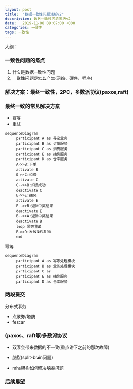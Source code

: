 ```yaml
---
layout: post
title:  "数据一致性问题浅析v2"
description: 数据一致性问题浅析v2
date:   2019-11-08 09:07:00 +000
categories: 一致性
tags: 一致性
---
```


大纲：

### 一致性问题的痛点

1. 什么是数据一致性问题
2. 一致性问题是怎么产生(网络、硬件、程序)

### 解决方案：最终一致性，2PC，多数派协议(paxos,raft)

### 最终一致的常见解决方案

- 幂等
- 重试

```mermaid
sequenceDiagram
　　　participant A as 寻宝业务
　　　participant B as 订单服务
　　　participant C as 消费服务
　　　participant E as 抽奖服务
　　　participant D as 仓库服务
　　　A->>B:下单
　　　activate B
　　　B->>C:扣费
　　　activate C
　　　C-->>B:扣费成功
　　　deactivate C
　　　B->>E:抽奖
　　　activate E
　　　E-->>B:返回中奖结果
　　　deactivate E
　　　B-->>A:返回中奖结果
　　　deactivate B
　　　loop 幂等重试
　　　B->>D:发放操作礼物
　　　end
```

幂等

```mermaid
sequenceDiagram
　　　participant A as 幂等处理模块
　　　participant B as 业务处理模块
　　　participant C as 
　　　participant E as 抽奖服务
　　　participant D as 仓库服务
```



### 两段提交

分布式事务

- 点歌券/塔防
- fescar

### (paxos、raft等)多数派协议

- 双写会带来数据的不一致(重点讲下之前的那次故障)

- 脑裂(split-brain问题)
- mha架构如何解决脑裂问题

### 后续展望





